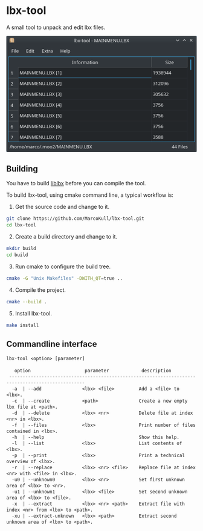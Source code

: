 # lbx-tool
A small tool to unpack and edit lbx files.

![screenshot](./resources/screenshot.png)

## Building
You have to build [liblbx](https://github.com/MarcoKull/liblbx) before you can compile the tool. 

To build lbx-tool, using cmake command line, a typical workflow is:

1. Get the source code and change to it.
```bash
git clone https://github.com/MarcoKull/lbx-tool.git
cd lbx-tool
```

2. Create a build directory and change to it.
```bash
mkdir build
cd build
```

3. Run cmake to configure the build tree.
```bash
cmake -G "Unix Makefiles" -DWITH_QT=true ..
```

4. Compile the project.
```bash
cmake --build .
```

5. Install lbx-tool.
```bash
make install
```

## Commandline interface
```
lbx-tool <option> [parameter]

   option                    parameter            description
 --------------------------------------------------------------------------------------------------
  -a  | --add               <lbx> <file>         Add a <file> to <lbx>.
  -c  | --create            <path>               Create a new empty lbx file at <path>.
  -d  | --delete            <lbx> <nr>           Delete file at index <nr> in <lbx>.
  -f  | --files             <lbx>                Print number of files contained in <lbx>.
  -h  | --help                                   Show this help.
  -l  | --list              <lbx>                List contents of <lbx>.
  -p  | --print             <lbx>                Print a technical overview of <lbx>.
  -r  | --replace           <lbx> <nr> <file>    Replace file at index <nr> with <file> in <lbx>.
  -u0 | --unknown0          <lbx> <nr>           Set first unknown area of <lbx> to <nr>.
  -u1 | --unknown1          <lbx> <file>         Set second unknown area of <lbx> to <file>.
  -x  | --extract           <lbx> <nr> <path>    Extract file with index <nr> from <lbx> to <path>.
  -xu | --extract-unknown   <lbx> <path>         Extract second unknown area of <lbx> to <path>.
```
